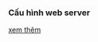 
### Cấu hình web server 

[xem thêm](https://github.com/hellsins/sysadmin_level1/tree/master/Task32_CentOS6_LAMP_And_WordPress#5)

